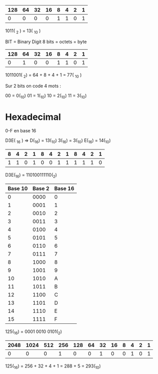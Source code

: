 | 128 | 64  | 32  | 16  | 8   | 4   | 2   | 1   |
| --- | --- | --- | --- | --- | --- | --- | --- |
| 0   | 0   | 0   | 0   | 1   | 1   | 0   | 1   |

1011( <sub>2</sub> ) = 13( <sub>10</sub> )

BIT = Binary Digit
8 bits = octets = byte


| 128 | 64  | 32  | 16  | 8   | 4   | 2   | 1   |
| --- | --- | --- | --- | --- | --- | --- | --- |
| 0   | 1   | 0   | 0   | 1   | 1   | 0   | 1   |
1011001( <sub>2</sub>) = 64 + 8 + 4 + 1 = 77( <sub>10</sub> )

Sur 2 bits on code 4 mots :

00 = 0(<sub>10</sub>)
01 = 1(<sub>10</sub>)
10 = 2(<sub>10</sub>)
11 = 3(<sub>10</sub>)

# Hexadecimal

0-F en base 16


D3E( <sub>16</sub> ) => 
	D(<sub>16</sub>) = 13(<sub>10</sub>) 
	3(<sub>16</sub>) = 3(<sub>10</sub>)
	E(<sub>16</sub>) = 14(<sub>10</sub>)

| 8   | 4   | 2   | 1   | 8   | 4   | 2   | 1   | 8   | 4   | 2   | 1   |
| --- | --- | --- | --- | --- | --- | --- | --- | --- | --- | --- | --- |
| 1   | 1   | 0   | 1   | 0   | 0   | 1   | 1   | 1   | 1   | 1   | 0   |

D3E(<sub>16</sub>) = 110100111110(<sub>2</sub>)

| Base 10 | Base 2 | Base 16 |
| ------- | ------ | ------- |
| 0       | 0000   | 0       |
| 1       | 0001   | 1       |
| 2       | 0010   | 2       |
| 3       | 0011   | 3       |
| 4       | 0100   | 4       |
| 5       | 0101   | 5       |
| 6       | 0110   | 6       |
| 7       | 0111   | 7       |
| 8       | 1000   | 8       |
| 9       | 1001   | 9       |
| 10      | 1010   | A       |
| 11      | 1011   | B       |
| 12      | 1100   | C       |
| 13      | 1101   | D       |
| 14      | 1110   | E       |
| 15      | 1111   | F       |

125(<sub>16</sub>) = 0001 0010 0101(<sub>2</sub>)

| 2048 | 1024 | 512 | 256 | 128 | 64  | 32  | 16  | 8   | 4   | 2   | 1   |
| ---- | ---- | --- | --- | --- | --- | --- | --- | --- | --- | --- | --- |
| 0    | 0    | 0   | 1   | 0   | 0   | 1   | 0   | 0   | 1   | 0   | 1   |

125(<sub>16</sub>) = 256 + 32 + 4 + 1 = 288 + 5 = 293(<sub>10</sub>)

